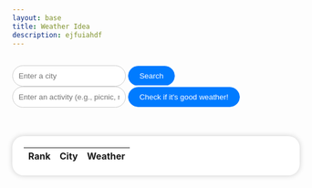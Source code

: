 ```yaml
---
layout: base
title: Weather Idea
description: ejfuiahdf
---
```


<br>

  <style>
    .container {
      text-align: center;
      background-color: #fff;
      padding: 20px;
      border-radius: 20px;
      box-shadow: 0 0 10px rgba(0, 0, 0, 0.2);
      margin-top: 50px;
    }
    h1 {
      color: #333;
    }
    .search-container {
      margin: 20px 0;
      border-radius: 20px;
    }
    input[type="text"] {
      padding: 10px;
      border: 1px solid #ccc;
      border-radius: 20px;
    }
    button {
      padding: 10px 20px;
      background-color: #007bff;
      color: #fff;
      border: none;
      border-radius: 20px;
      cursor: pointer;
      transition: background-color 0.3s;
      outline: 3px solid white;
    }
    button:hover {
      background-color: #0056b3;
    }
    
  </style>


  <div class="weather-container">
    <input type="text" id="location" placeholder="Enter a city">
    <button onclick="fetchWeather()">Search</button>
    <div id="weather-data"></div>
  </div>

  <div class="activity-container">
    <input type="text" id="activity" placeholder="Enter an activity (e.g., picnic, run)">
    <button onclick="checkActivityWeather()">Check if it's good weather!</button>
    <div id="activity-suggestion"></div>
  </div>

  <!-- Table to display top 10 cities' weather data -->
  <table id="top-cities-table" class="container">
    <thead>
      <tr>
        <th>Rank</th>
        <th>City</th>
        <th>Weather</th>
      </tr>
    </thead>
    <tbody>
      <!-- Data for top 10 cities will be inserted here dynamically -->
    </tbody>
  </table>

  <script>
// Function to fetch weather data when called
function fetchWeather() {
  var locationInput = document.getElementById("location");
  var location = locationInput.value.trim();

  if (location === "") {
    alert("Please enter a city.");
    return;
  }

  var OpenWeatherMapAPIKey = "06ffac091aa8f9ef15e54c9209611dcd";
  var URL = `https://api.openweathermap.org/data/2.5/weather?q=${location}&appid=${OpenWeatherMapAPIKey}`;

  fetch(URL)
    .then(response => response.json())
    .then(data => {
      if (data.sys) {
        var weatherContainer = document.getElementById("weather-data");
        var temperature = Math.round(((data.main.temp - 273.15) * (9 / 5)) + 32).toFixed(0);

        weatherContainer.innerHTML = `
          <br>
          <h2>Weather in ${data.name}, ${data.sys.country} looks like:</h2>
          <p>Temperature: ${temperature}°F, ${data.weather[0].description}</p>
          <p>Humidity is ${data.main.humidity}%</p>
        `;
      } else {
        console.error("Error fetching weather data: Country information not available.");
        alert('Please try retyping the city name');
      }
    })
    .catch(error => {
      console.error("Error fetching weather data:", error);
    });
}

// Check weather for a specific activity
// Check weather for a specific activity
function checkActivityWeather() {
  var activity = document.getElementById("activity").value.trim().toLowerCase(); 
  var weatherContainer = document.getElementById("weather-data");

  // Ensure that the weather data is populated
  if (!weatherContainer.innerHTML) {
    alert("Please search for the weather of a city first.");
    return;
  }

  // Use regex to safely extract temperature and description from the HTML content
  var temperatureMatch = weatherContainer.innerHTML.match(/Temperature:\s(-?\d+\.?\d*)/);
  var descriptionMatch = weatherContainer.innerHTML.match(/description:\s(.+?)</);

  // Check if the temperature and description were found
  if (!temperatureMatch || !descriptionMatch) {
    alert("Weather data is missing. Please try again.");
    return;
  }

  var temperature = parseFloat(temperatureMatch[1]);
  var description = descriptionMatch[1];

  var recommendation = "";
  if (activity.includes("run") || activity.includes("hike")) {
    if (temperature > 32 && temperature < 75 && description.includes("clear")) {
      recommendation = "Great weather for a run or hike!";
    } else {
      recommendation = "Maybe reconsider; it's not ideal weather for running or hiking.";
    }
  } else if (activity.includes("picnic")) {
    if (temperature >= 50 && temperature <= 85 && !description.includes("rain")) {
      recommendation = "Perfect weather for a picnic!";
    } else {
      recommendation = "Not the best weather for a picnic.";
    }
  } else if (activity.includes("drive")) {
    if (!description.includes("rain") && !description.includes("snow") && temperature > 32) {
      recommendation = "Good weather for a drive!";
    } else {
      recommendation = "Be cautious, weather conditions are not ideal for driving.";
    }
  } else {
    recommendation = "Sorry, I don't have a recommendation for that activity.";
  }

  var suggestionContainer = document.getElementById("activity-suggestion");
  suggestionContainer.innerHTML = `<p>${recommendation}</p>`;
}


// Function to fetch weather for a specific city
function fetchWeatherForCity(cityName) {
  var OpenWeatherMapAPIKey = "06ffac091aa8f9ef15e54c9209611dcd"; 
  var URL = `https://api.openweathermap.org/data/2.5/weather?q=${cityName}&appid=${OpenWeatherMapAPIKey}`;

  return fetch(URL)
    .then(response => {
      if (!response.ok) {
        throw new Error("Network response was not ok");
      }
      return response.json();
    })
    .then(data => {
      if (data && data.main) {
        return data;
      } else {
        throw new Error("Weather data not available for city: " + cityName);
      }
    })
    .catch(error => {
      console.error("Error fetching weather data for city:", error);
      return null;
    });
}

// Fetch weather for top cities and populate table
function fetchWeatherForTopCities() {
  var topCities = ["New York", "Los Angeles", "Chicago", "Houston", "Phoenix", "Philadelphia", "San Antonio", "San Diego", "Dallas", "Austin"];

  Promise.all(topCities.map(city => fetchWeatherForCity(city)))
    .then(weatherDataArray => {
      var tableBody = document.querySelector("#top-cities-table tbody");
      tableBody.innerHTML = "";

      weatherDataArray.forEach((weatherData, index) => {
        if (weatherData) {
          var temperature = Math.round(((weatherData.main.temp - 273.15) * (9 / 5)) + 32).toFixed(0);
          var row = `<tr>
                       <td>${index + 1}</td>
                       <td>${topCities[index]}</td>
                       <td>${temperature}°F, ${weatherData.weather[0].description}</td>
                     </tr>`;
          tableBody.innerHTML += row;
        }
      });
    })
    .catch(error => {
      console.error("Error fetching weather data for top cities:", error);
    });
}

fetchWeatherForTopCities();
  </script>

